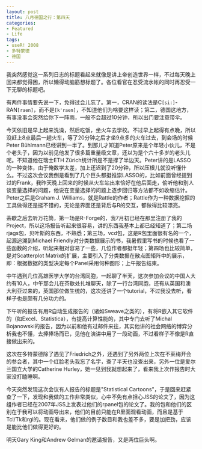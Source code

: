 ```yaml
---
layout: post
title: 八月德国之行：第四天
categories:
- Featured
- Life
tags:
- useR! 2008
- 多特蒙德
- 德国
---
```


我突然感觉这一系列日志的标题看起来就像是讲上帝创造世界一样，不过每天晚上回来都觉得困，所以懒得动脑筋想标题了。各位看官在忍受流水帐的同时再忍受一下无聊的标题吧。

有两件事情要先说一下，免得过会儿忘了。第一，CRAN的读法是C`[si:]`-RAN`[raen]`，而不是`[k'raen]`，不知道他们为啥要这样读；第二，德国这地方，有事没事会突然给你下一阵雨，一般不会超过10分钟，所以出门要注意带伞。

今天依旧是早上起来洗澡，然后吃饭，坐火车去学校。不过早上起得有点晚，所以没赶上8点最后一趟火车，等了20分钟之后才坐9点多的火车过去，到会场的时候Peter Bühlmann已经讲到一半了。到那儿才知道Peter原来是个年轻小伙儿，不是个老头子，因为以前见他发了很多篇重量级文章，还以为是个六十多岁的老头儿呢。不知道他在瑞士ETH Zürich统计所是不是撑了半边天。Peter讲的是LASSO的一种变体，由于俺数学太差，加上还迟到了20分钟，所以压根儿就没听懂什么。不过这次会议我倒是看到了几个巨头都挺推崇LASSO的，比如前面曾经提到过的Frank，我昨天晚上回来的时候从火车站出来恰好在他后面走，偷听他和别人谈变量选择的问题，他说在变量选择的问题上逐步回归等方法都不如收缩估计。Peter之后是Graham J. Williams，就是Rattle的作者；Rattle作为一种数据挖掘的工具做得还是挺不错的，无论是界面还是背后与R的交互，都做得比较漂亮。

茶歇之后去听万花筒，第一场是R-Forge的，我7月初已经在那里注册了我的Project，所以这场报告听起来很容易，讲的东西我基本上都已经知道了；第二场rjags包，贝叶斯的东西，不熟悉；第三场，vcd包，这是R包里面很有名的一个，起源追溯到Michael Friendly对分类数据展示的书，我暑假里写书的时候也看了一些函数的介绍，听起来相对容易了一些，几位作者都挺年轻；第四场也比较简单，是对Scatterplot Matrix的扩展，主要引入了分类数据在散点图矩阵中的展示，即：根据数据的类型决定每个Panel采用何种图形；上午报告结束。

中午遇到几位高雄医学大学的台湾同胞，一起聊了半天，这次参加会议的中国人大约有10人，中午那会儿在茶歇处扎堆聊天，除了一行台湾同胞，还有从英国和澳大利亚过来的，英国那位做生统的，这次还讲了一个tutorial，不过我没去听，看样子也是颇有几分功力的。

下午听的报告有用R自动生成报告的（诸如Sweave之类的），有将R嵌入其它软件的（如Excel、Statistica），有提高计算性能的，其中专门去听了Michal Bojanowski的报告，因为以前和他有过邮件来往，其实他讲的社会网络的博弈分析我也不懂，去捧捧场而已，见他在演讲中用了一段动画，不过看样子不像是R直接做出来的。

这次在多特蒙德除了遇见了Friedrich之外，还遇到了另外两位上次在不莱梅开会的参会者，其中一个红脸老头我忘了名字，查了半天也没查出来，另外一位是爱尔兰国立大学的Catherine Hurley，她一见到我就想起来了，看来我上次作报告时大家没打瞌睡啊。

今天突然发现这次会议有人报告的标题是"Statistical Cartoons"，于是回来赶紧查了一下，发现和我做的工作非常类似，心中不免有点担心JSS的论文了，因为这组作者已经在2007年JSS上发表过他们的rpanel包的论文了。我的包和他们的区别在于我可以将动画导出来，他们的目前只能在R里面观看动画，而且是基于Tcl/Tk和rgl的。现在看来，他们做的例子数目和我也差不多，要是加把劲，应该是能比他们做得更好的。

明天Gary King和Andrew Gelman的邀请报告，又是两位巨头啊。
